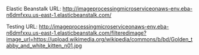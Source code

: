 Elastic Beanstalk URL: http://imageprocessingmicroserviceonaws-env.eba-n6dmfxxu.us-east-1.elasticbeanstalk.com/

Testing URL: http://imageprocessingmicroserviceonaws-env.eba-n6dmfxxu.us-east-1.elasticbeanstalk.com/filteredimage?image_url=https://upload.wikimedia.org/wikipedia/commons/b/bd/Golden_tabby_and_white_kitten_n01.jpg

